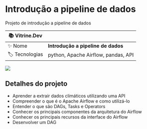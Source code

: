 # Introdução a pipeline de dados

Projeto de introdução a pipeline de dados

| :books: Vitrine.Dev |     |
| -------------  | --- |
| :sparkles: Nome        | **Introdução a pipeline de dados**
| :label: Tecnologias | python, Apache Airflow, pandas, API

<!-- Inserir imagem com a #vitrinedev ao final do link -->
![](https://vitrinedev.s3.amazonaws.com/intro_airflow_pipeline.png#vitrinedev)

## Detalhes do projeto

- Aprender a extrair dados climáticos utilizando uma API
- Compreender o que é o Apache Airflow e como utilizá-lo
- Entender o que são DAGs, Tasks e Operators
- Conhecer os principais componentes da arquitetura do Airflow
- Conhecer os principais recursos da interface do Airflow
- Desenvolver um DAG
